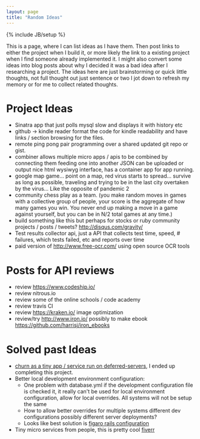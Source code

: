 ```yaml
---
layout: page
title: "Random Ideas"
---
```

{% include JB/setup %}

This is a page, where I can list ideas as I have them. Then post links to either the project when I build it, or more likely the link to a existing project when I find someone already implemented it. I might also convert some ideas into blog posts about why I decided it was a bad idea after I researching a project. The ideas here are just brainstorming or quick little thoughts, not full thought out just sentence or two I jot down to refresh my memory or for me to collect related thoughts.

Project Ideas
===

* Sinatra app that just polls mysql slow and displays it with history etc
* github -> kindle reader format the code for kindle readability and have links / section browsing for the files.
* remote ping pong pair programming over a shared updated git repo or gist.
* combiner allows multiple micro apps / apis to be combined by connecting them feeding one into another JSON can be uploaded or output nice html wysiwyg interface, has a container app for app running.
* google map game... point on a map, red virus starts to spread... survive as long as possible, traveling and trying to be in the last city overtaken by the virus... Like the opposite of pandemic 2
* community chess play as a team. (you make random moves in games with a collective group of people, your score is the aggregate of how many games you win. You never end up making a move in a game against yourself, but you can be in N/2 total games at any time.)
* build something like this but perhaps for stocks or ruby community projects / posts / tweets? http://disqus.com/gravity/
* Test results collector api, just a API that collects test time, speed, # failures, which tests failed, etc and reports over time
* paid version of http://www.free-ocr.com/ using open source OCR tools

Posts for API reviews
===

* review https://www.codeship.io/
* review nitrous.io 
* review some of the online schools / code academy
* review travis CI
* review https://kraken.io/ image optimization
* review/try http://www.iron.io/ possibly to make ebook https://github.com/harrisj/iron_ebooks 
 
Solved past Ideas
===

* [churn as a tiny app / service run on deferred-servers](http://churn.picoappz.com), I ended up completing this project.
* Better local development environment configuration: 
  * One problem with database.yml if the development configuration file is checked it, it really can't be used for local environment configuration, allow for local overrides. All systems will not be setup the same
  * How to allow better overrides for multiple systems different dev configurations possibly different server deployments?
  * Looks like best solution is [figaro rails configuration](https://github.com/laserlemon/figaro)
* Tiny micro services from people, this is pretty cool [fiverr](http://fiverr.com/)